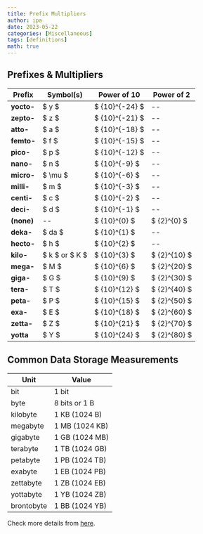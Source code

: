 ```yaml
---
title: Prefix Multipliers
author: ipa
date: 2023-05-22
categories: [Miscellaneous]
tags: [definitions]
math: true
---
```


## Prefixes & Multipliers

| Prefix     | Symbol(s)      | Power of 10    | Power of 2   |
| ---------- | -------------- | -------------- | ------------ |
| **yocto-** | $ y $          | $ {10}^{-24} $ | --           |
| **zepto-** | $ z $          | $ {10}^{-21} $ | --           |
| **atto-**  | $ a $          | $ {10}^{-18} $ | --           |
| **femto-** | $ f $          | $ {10}^{-15} $ | --           |
| **pico-**  | $ p $          | $ {10}^{-12} $ | --           |
| **nano-**  | $ n $          | $ {10}^{-9} $  | --           |
| **micro-** | $ \mu $        | $ {10}^{-6} $  | --           |
| **milli-** | $ m $          | $ {10}^{-3} $  | --           |
| **centi-** | $ c $          | $ {10}^{-2} $  | --           |
| **deci-**  | $ d $          | $ {10}^{-1} $  | --           |
| **(none)** | --             | $ {10}^{0} $   | $ {2}^{0} $  |
| **deka-**  | $ da $         | $ {10}^{1} $   | --           |
| **hecto-** | $ h $          | $ {10}^{2} $   | --           |
| **kilo-**  | $ k $ or $ K $ | $ {10}^{3} $   | $ {2}^{10} $ |
| **mega-**  | $ M $          | $ {10}^{6} $   | $ {2}^{20} $ |
| **giga-**  | $ G $          | $ {10}^{9} $   | $ {2}^{30} $ |
| **tera-**  | $ T $          | $ {10}^{12} $  | $ {2}^{40} $ |
| **peta-**  | $ P $          | $ {10}^{15} $  | $ {2}^{50} $ |
| **exa-**   | $ E $          | $ {10}^{18} $  | $ {2}^{60} $ |
| **zetta-** | $ Z $          | $ {10}^{21} $  | $ {2}^{70} $ |
| **yotta**  | $ Y $          | $ {10}^{24} $  | $ {2}^{80} $ |

## Common Data Storage Measurements

| Unit       | Value          |
| ---------- | -------------- |
| bit        | 1 bit          |
| byte       | 8 bits or 1 B  |
| kilobyte   | 1 KB (1024 B)  |
| megabyte   | 1 MB (1024 KB) |
| gigabyte   | 1 GB (1024 MB) |
| terabyte   | 1 TB (1024 GB) |
| petabyte   | 1 PB (1024 TB) |
| exabyte    | 1 EB (1024 PB) |
| zettabyte  | 1 ZB (1024 EB) |
| yottabyte  | 1 YB (1024 ZB) |
| brontobyte | 1 BB (1024 YB) |

Check more details from [here](https://www.techtarget.com/searchstorage/definition/Kilo-mega-giga-tera-peta-and-all-that).
